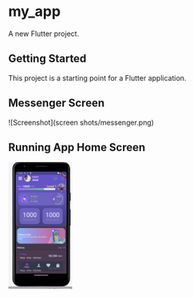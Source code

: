 # my_app

A new Flutter project.

## Getting Started

This project is a starting point for a Flutter application.

## Messenger Screen


![Screenshot](screen shots/messenger.png)
## Running App Home Screen

<img src="screen shots/Run App Home.png" width="128"/>
